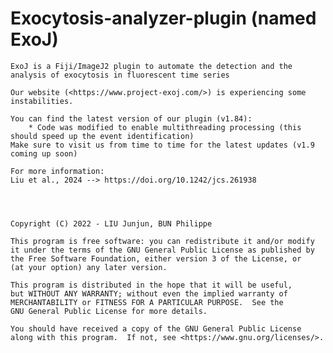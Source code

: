 # Exocytosis-analyzer-plugin (named ExoJ)
    ExoJ is a Fiji/ImageJ2 plugin to automate the detection and the analysis of exocytosis in fluorescent time series
    
    Our website (<https://www.project-exoj.com/>) is experiencing some instabilities.
    
    You can find the latest version of our plugin (v1.84):
        * Code was modified to enable multithreading processing (this should speed up the event identification)
    Make sure to visit us from time to time for the latest updates (v1.9 coming up soon)

    For more information: 
    Liu et al., 2024 --> https://doi.org/10.1242/jcs.261938
    


    
    Copyright (C) 2022 - LIU Junjun, BUN Philippe

    This program is free software: you can redistribute it and/or modify
    it under the terms of the GNU General Public License as published by
    the Free Software Foundation, either version 3 of the License, or
    (at your option) any later version.

    This program is distributed in the hope that it will be useful,
    but WITHOUT ANY WARRANTY; without even the implied warranty of
    MERCHANTABILITY or FITNESS FOR A PARTICULAR PURPOSE.  See the
    GNU General Public License for more details.

    You should have received a copy of the GNU General Public License
    along with this program.  If not, see <https://www.gnu.org/licenses/>.
